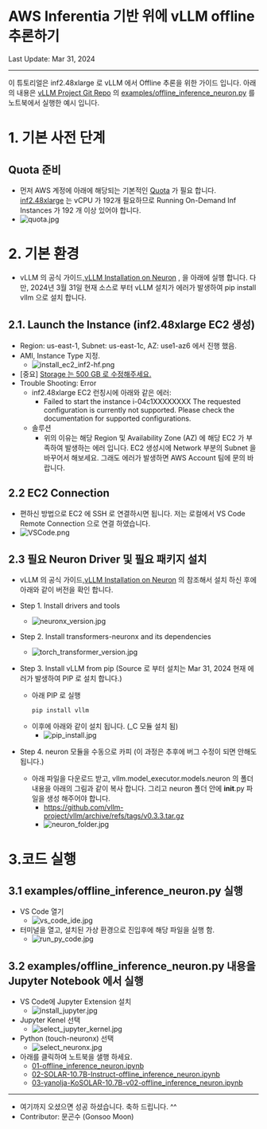 #  AWS Inferentia 기반 위에 vLLM offline 추론하기

Last Update: Mar 31, 2024

---

이 튜토리얼은 inf2.48xlarge 로 vLLM 에서 Offline 추론을 위한 가이드 입니다. 
아래의 내용은 [vLLM Project Git Repo](https://github.com/vllm-project/vllm) 의 [examples/offline_inference_neuron.py](https://github.com/vllm-project/vllm/blob/main/examples/offline_inference_neuron.py) 를 노트북에서 실행한 예시 입니다.


<p> 

# 1. 기본 사전 단계
## Quota 준비 
- 먼저 AWS 계정에 아래에 해당되는 기본적인 [Quota](https://docs.aws.amazon.com/servicequotas/latest/userguide/intro.html) 가 필요 합니다. [inf2.48xlarge](https://awsdocs-neuron.readthedocs-hosted.com/en/latest/general/arch/neuron-hardware/inf2-arch.html) 는 vCPU 가 192개 필요하므로 Running On-Demand Inf Instances 가 192 개 이상 있어야 합니다. 
- ![quota.jpg](../../tutorial/inference-Llama-2-13b/img/quota.jpg)

# 2. 기본 환경 
- vLLM 의 공식 가이드,[vLLM Installation on Neuron](https://docs.vllm.ai/en/latest/getting_started/neuron-installation.html#) , 을 아래에 실행 합니다. 다만, 2024년 3월 31일 현재 소스로 부터 vLLM 설치가 에러가 발생하여 pip install vllm 으로 설치 합니다.

##  2.1. Launch the Instance (inf2.48xlarge EC2 생성)
- Region: us-east-1, Subnet: us-east-1c, AZ: use1-az6 에서 진행 했음.
- AMI, Instance Type 지정. 
    - ![install_ec2_inf2-hf.png](../../hf-optimum/01-Chatbot-Llama-2-13B-Inf2/img/install_ec2_inf2-hf.png)
- [중요] <u>Storage 는 500 GB 로 수정해주세요.</u>
- Trouble Shooting: Error
    - inf2.48xlarge EC2 런칭시에 아래와 같은 에러:
        - Failed to start the instance i-04c1XXXXXXXX The requested configuration is currently not supported. Please check the documentation for supported configurations.
    - 솔루션
        - 위의 이유는 해당 Region 및 Availability Zone (AZ) 에 해당 EC2 가 부족하여 발생하는 에러 입니다. EC2 생성시에 Network 부분의 Subnet 을 바꾸어서 해보세요. 그래도 에러가 발생하면 AWS Account 팀에 문의 바랍니다. 

## 2.2 EC2 Connection
- 편하신 방법으로 EC2 에 SSH 로 연결하시면 됩니다. 저는 로컬에서 VS Code Remote Connection 으로 연결 하였습니다. 
- ![VSCode.png](../../tutorial/inference-Llama-2-13b/img/VSCode.png)


## 2.3 필요 Neuron Driver 및 필요 패키지 설치
- vLLM 의 공식 가이드,[vLLM Installation on Neuron](https://docs.vllm.ai/en/latest/getting_started/neuron-installation.html#) 의 참조해서 설치 하신 후에 아래와 같이 버전을 확인 합니다. 

- Step 1. Install drivers and tools
    - ![neuronx_version.jpg](img/neuronx_version.jpg)
- Step 2. Install transformers-neuronx and its dependencies    
    - ![torch_transformer_version.jpg](img/torch_transformer_version.jpg)
- Step 3. Install vLLM from pip (Source 로 부터 설치는 Mar 31, 2024 현재 에러가 발생하여 PIP 로 설치 합니다.)
    - 아래 PIP 로 실행 
        ```
        pip install vllm
        ```
    - 이후에 아래와 같이 설치 됩니다. (_C 모듈 설치 됨)
        - ![pip_install.jpg](img/pip_install.jpg)
- Step 4. neuron 모듈을 수동으로 카피 (이 과정은 추후에 버그 수정이 되면 안해도 됩니다.)
    - 아래 파일을 다운로드 받고, vllm.model_executor.models.neuron 의 폴더 내용을 아래의 그림과 같이 복사 합니다. 그리고 neuron 폴더 안에 __init__.py 파일을 생성 해주어야 합니다.
        - https://github.com/vllm-project/vllm/archive/refs/tags/v0.3.3.tar.gz
        - ![neuron_folder.jpg](img/neuron_folder.jpg)
    


# 3.코드 실행
## 3.1 examples/offline_inference_neuron.py 실행
- VS Code 열기
    - ![vs_code_ide.jpg](img/vs_code_ide.jpg)
- 터미널을 열고, 설치된 가상 환경으로 진입후에 해당 파일을 실행 함.
    - ![run_py_code.jpg](img/run_py_code.jpg)    

## 3.2 examples/offline_inference_neuron.py 내용을 Jupyter Notebook 에서 실행
- VS Code에 Jupyter Extension 설치
    - ![install_jupyter.jpg](img/install_jupyter.jpg)
- Jupyter Kenel 선택
    - ![select_jupyter_kernel.jpg](img/select_jupyter_kernel.jpg)
- Python (touch-neuronx) 선택
    - ![select_neuronx.jpg](img/select_neuronx.jpg)
- 아래를 클릭하여 노트북을 샐행 하세요.
    - [01-offline_inference_neuron.ipynb](01-offline_inference_neuron.ipynb)
    - [02-SOLAR-10.7B-Instruct-offline_inference_neuron.ipynb](02-SOLAR-10.7B-Instruct-offline_inference_neuron.ipynb)
    - [03-yanolja-KoSOLAR-10.7B-v02-offline_inference_neuron.ipynb](03-yanolja-KoSOLAR-10.7B-v02-offline_inference_neuron.ipynb)        




<p>

---

- 여기까지 오셨으면 성공 하셨습니다. 축하 드립니다. ^^
- Contributor: 문곤수 (Gonsoo Moon)